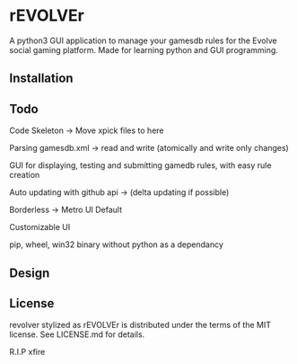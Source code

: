 # rEVOLVEr

A python3 GUI application to manage your gamesdb rules for the Evolve social gaming platform. Made for learning python and GUI programming.

## Installation

## Todo

Code Skeleton -> Move xpick files to here

Parsing gamesdb.xml -> read and write (atomically and write only changes)

GUI for displaying, testing and submitting gamedb rules, with easy rule creation

Auto updating with github api -> (delta updating if possible)

Borderless -> Metro UI Default

Customizable UI

pip, wheel, win32 binary without python as a dependancy

## Design

## License

revolver stylized as rEVOLVEr is distributed under the terms of the MIT license. See LICENSE.md for details.

R.I.P xfire

